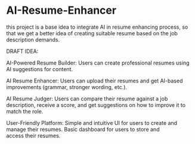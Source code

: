 # AI-Resume-Enhancer
this project is a base idea to integrate AI in resume enhancing process, so that we get a better idea of creating suitable resume based on the job description demands.

DRAFT IDEA: 

AI-Powered Resume Builder:
Users can create professional resumes using AI suggestions for content.

AI Resume Enhancer:
Users can upload their resumes and get AI-based improvements (grammar, stronger wording, etc.).

AI Resume Judger:
Users can compare their resume against a job description, receive a score, and get suggestions on how to improve it to match the role.

User-Friendly Platform:
Simple and intuitive UI for users to create and manage their resumes.
Basic dashboard for users to store and access their resumes.
